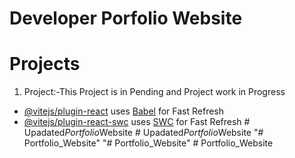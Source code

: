 # Developer Porfolio Website


# Projects
001. Project:-This Project is in Pending and Project work in Progress

 
 

- [@vitejs/plugin-react](https://github.com/vitejs/vite-plugin-react/blob/main/packages/plugin-react/README.md) uses [Babel](https://babeljs.io/) for Fast Refresh
- [@vitejs/plugin-react-swc](https://github.com/vitejs/vite-plugin-react-swc) uses [SWC](https://swc.rs/) for Fast Refresh
#   U p a d a t e d _ P o r t f o l i o _ W e b s i t e  
 #   U p a d a t e d _ P o r t f o l i o _ W e b s i t e  
 "# Portfolio_Website" 
"# Portfolio_Website" 
#   P o r t f o l i o _ W e b s i t e  
 